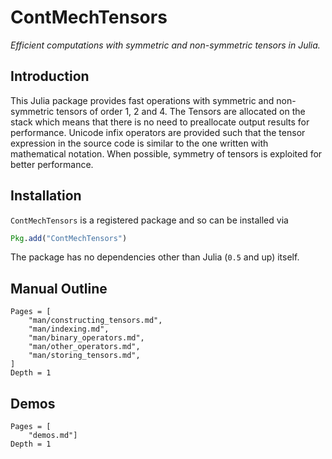 # ContMechTensors

*Efficient computations with symmetric and non-symmetric tensors in Julia.*

## Introduction

This Julia package provides fast operations with symmetric and non-symmetric tensors of order 1, 2 and 4.
The Tensors are allocated on the stack which means that there is no need to preallocate output results for performance. 
Unicode infix operators are provided such that the tensor expression in the source code is similar to the one written with mathematical notation.
When possible, symmetry of tensors is exploited for better performance.

## Installation

`ContMechTensors` is a registered package and so can be installed via

```julia
Pkg.add("ContMechTensors")
```

The package has no dependencies other than Julia (`0.5` and up) itself.

## Manual Outline

```@contents
Pages = [
    "man/constructing_tensors.md",
    "man/indexing.md",
    "man/binary_operators.md",
    "man/other_operators.md",
    "man/storing_tensors.md",
]
Depth = 1
```

## Demos

```@contents
Pages = [
    "demos.md"]
Depth = 1
```




